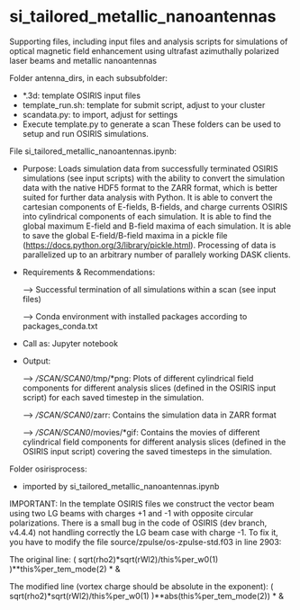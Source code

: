 # si_tailored_metallic_nanoantennas
Supporting files, including input files and analysis scripts for simulations of optical magnetic field enhancement using ultrafast azimuthally polarized laser beams and metallic nanoantennas

Folder antenna_dirs, in each subsubfolder:
- *.3d: template OSIRIS input files
- template_run.sh: template for submit script, adjust to your cluster
- scandata.py: to import, adjust for settings
- Execute template.py to generate a scan
These folders can be used to setup and run OSIRIS simulations.

File si_tailored_metallic_nanoantennas.ipynb:
- Purpose: Loads simulation data from successfully terminated OSIRIS simulations (see input scripts) with the ability to convert the simulation data with the native HDF5 format to the ZARR format, which is better suited for further data analysis with Python.
  It is able to convert the cartesian components of E-fields, B-fields, and charge currents OSIRIS into cylindrical components of each simulation.
  It is able to find the global maximum E-field and B-field maxima of each simulation.
  It is able to save the global E-field/B-field maxima in a pickle file (https://docs.python.org/3/library/pickle.html).
  Processing of data is parallelized up to an arbitrary number of parallely working DASK clients.
- Requirements & Recommendations:

  --> Successful termination of all simulations within a scan (see input files)
  
  --> Conda environment with installed packages according to packages_conda.txt
  
- Call as: Jupyter notebook 
- Output:

  --> */SCAN/SCAN0*/tmp/*png: Plots of different cylindrical field components for different analysis slices (defined in the OSIRIS input script) for each saved timestep in the simulation.
  
  --> */SCAN/SCAN0*/zarr: Contains the simulation data in ZARR format
  
  --> */SCAN/SCAN0*/movies/*gif: Contains the movies of different cylindrical field components for different analysis slices (defined in the OSIRIS input script) covering the saved timesteps in the simulation.
  
Folder osirisprocess:
- imported by si_tailored_metallic_nanoantennas.ipynb

IMPORTANT: 
In the template OSIRIS files we construct the vector beam using two LG beams with charges +1 and -1 with opposite circular polarizations. There is a small bug in the code of OSIRIS (dev branch, v4.4.4) not handling correctly the LG beam case with charge -1. To fix it, you have to modify the file source/zpulse/os-zpulse-std.f03 in line 2903:

The original line:
    ( sqrt(rho2)*sqrt(rWl2)/this%per_w0(1) )**this%per_tem_mode(2) * &
    
The modified line (vortex charge should be absolute in the exponent):
    ( sqrt(rho2)*sqrt(rWl2)/this%per_w0(1) )**abs(this%per_tem_mode(2)) * &
